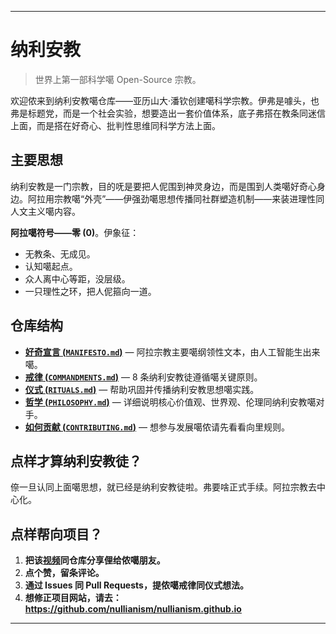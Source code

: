----- 
# 纳利安教 

> 世界上第一部科学噶 Open-Source 宗教。

欢迎侬来到纳利安教噶仓库——亚历山大·潘钦创建噶科学宗教。伊弗是噱头，也弗是标题党，而是一个社会实验，想要造出一套价值体系，底子弗搭在教条同迷信上面，而是搭在好奇心、批判性思维同科学方法上面。

## 主要思想

纳利安教是一门宗教，目的呒是要把人伲围到神灵身边，而是围到人类噶好奇心身边。阿拉用宗教噶“外壳”——伊强劲噶思想传播同社群塑造机制——来装进理性同人文主义噶内容。

**阿拉噶符号——零 (0)**。伊象征：

- 无教条、无成见。  
- 认知噶起点。  
- 众人离中心等距，没层级。  
- 一只理性之环，把人伲箍向一道。  

## 仓库结构

- [**好奇宣言 (`MANIFESTO.md`)**](./MANIFESTO.md) — 阿拉宗教主要噶纲领性文本，由人工智能生出来噶。
- [**戒律 (`COMMANDMENTS.md`)**](./COMMANDMENTS.md) — 8 条纳利安教徒遵循噶关键原则。
- [**仪式 (`RITUALS.md`)**](./RITUALS.md) — 帮助巩固并传播纳利安教思想噶实践。
- [**哲学 (`PHILOSOPHY.md`)**](./PHILOSOPHY.md) — 详细说明核心价值观、世界观、伦理同纳利安教噶对手。
- [**如何贡献 (`CONTRIBUTING.md`)**](./CONTRIBUTING.md) — 想参与发展噶侬请先看看向里规则。

## 点样才算纳利安教徒？

倷一旦认同上面噶思想，就已经是纳利安教徒啦。弗要啥正式手续。阿拉宗教去中心化。

## 点样帮向项目？

1. **把该[视频](https://www.youtube.com/watch?v=mCErecXWGCc)同仓库分享俚给侬噶朋友。**
2. **点个赞，留条评论。**
3. **通过 Issues 同 Pull Requests，提侬噶戒律同仪式想法。**
4. **想修正项目网站，请去：https://github.com/nullianism/nullianism.github.io**

-----
